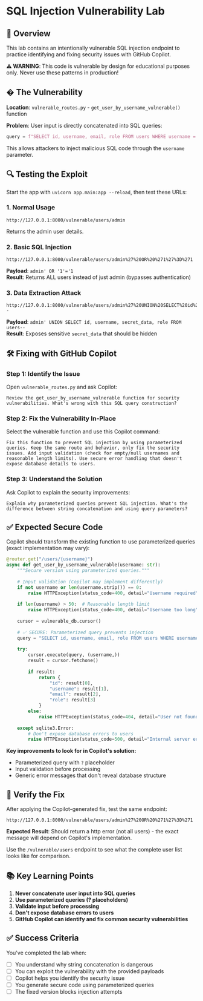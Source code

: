 # SQL Injection Vulnerability Lab

## 🎯 Overview
This lab contains an intentionally vulnerable SQL injection endpoint to practice identifying and fixing security issues with GitHub Copilot.

**⚠️ WARNING**: This code is vulnerable by design for educational purposes only. Never use these patterns in production!

## � The Vulnerability

**Location**: `vulnerable_routes.py` - `get_user_by_username_vulnerable()` function

**Problem**: User input is directly concatenated into SQL queries:
```python
query = f"SELECT id, username, email, role FROM users WHERE username = '{username}'"
```

This allows attackers to inject malicious SQL code through the `username` parameter.

## 🔍 Testing the Exploit

Start the app with `uvicorn app.main:app --reload`, then test these URLs:

### 1. Normal Usage
```
http://127.0.0.1:8000/vulnerable/users/admin
```
Returns the admin user details.

### 2. Basic SQL Injection
```
http://127.0.0.1:8000/vulnerable/users/admin%27%20OR%20%271%27%3D%271
```
**Payload**: `admin' OR '1'='1`  
**Result**: Returns ALL users instead of just admin (bypasses authentication)

### 3. Data Extraction Attack
```
http://127.0.0.1:8000/vulnerable/users/admin%27%20UNION%20SELECT%20id%2C%20username%2C%20secret_data%2C%20role%20FROM%20users--
```
**Payload**: `admin' UNION SELECT id, username, secret_data, role FROM users--`  
**Result**: Exposes sensitive `secret_data` that should be hidden

## 🛠️ Fixing with GitHub Copilot

### Step 1: Identify the Issue
Open `vulnerable_routes.py` and ask Copilot:
```
Review the get_user_by_username_vulnerable function for security vulnerabilities. What's wrong with this SQL query construction?
```

### Step 2: Fix the Vulnerability In-Place
Select the vulnerable function and use this Copilot command:
```
Fix this function to prevent SQL injection by using parameterized queries. Keep the same route and behavior, only fix the security issues. Add input validation (check for empty/null usernames and reasonable length limits). Use secure error handling that doesn't expose database details to users.
```

### Step 3: Understand the Solution
Ask Copilot to explain the security improvements:
```
Explain why parameterized queries prevent SQL injection. What's the difference between string concatenation and using query parameters?
```

## ✅ Expected Secure Code

Copilot should transform the existing function to use parameterized queries (exact implementation may vary):
```python
@router.get("/users/{username}")
async def get_user_by_username_vulnerable(username: str):
    """Secure version using parameterized queries."""
    
    # Input validation (Copilot may implement differently)
    if not username or len(username.strip()) == 0:
        raise HTTPException(status_code=400, detail="Username required")
    
    if len(username) > 50:  # Reasonable length limit
        raise HTTPException(status_code=400, detail="Username too long")
    
    cursor = vulnerable_db.cursor()
    
    # ✅ SECURE: Parameterized query prevents injection
    query = "SELECT id, username, email, role FROM users WHERE username = ?"
    
    try:
        cursor.execute(query, (username,))
        result = cursor.fetchone()
        
        if result:
            return {
                "id": result[0],
                "username": result[1], 
                "email": result[2],
                "role": result[3]
            }
        else:
            raise HTTPException(status_code=404, detail="User not found")
            
    except sqlite3.Error:
        # Don't expose database errors to users
        raise HTTPException(status_code=500, detail="Internal server error")
```

**Key improvements to look for in Copilot's solution:**
- Parameterized query with `?` placeholder
- Input validation before processing
- Generic error messages that don't reveal database structure

## 🔬 Verify the Fix

After applying the Copilot-generated fix, test the same endpoint:
```
http://127.0.0.1:8000/vulnerable/users/admin%27%20OR%20%271%27%3D%271
```
**Expected Result**: Should return a http error (not all users) - the exact message will depend on Copilot's implementation.

Use the `/vulnerable/users` endpoint to see what the complete user list looks like for comparison.

## 📚 Key Learning Points

1. **Never concatenate user input into SQL queries**
2. **Use parameterized queries (? placeholders)**
3. **Validate input before processing**
4. **Don't expose database errors to users**
5. **GitHub Copilot can identify and fix common security vulnerabilities**

## ✅ Success Criteria

You've completed the lab when:
- [ ] You understand why string concatenation is dangerous
- [ ] You can exploit the vulnerability with the provided payloads
- [ ] Copilot helps you identify the security issue
- [ ] You generate secure code using parameterized queries
- [ ] The fixed version blocks injection attempts